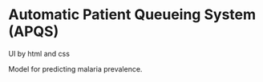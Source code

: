 # Automatic Patient Queueing System (APQS)

UI by html and css

Model for predicting malaria prevalence.
